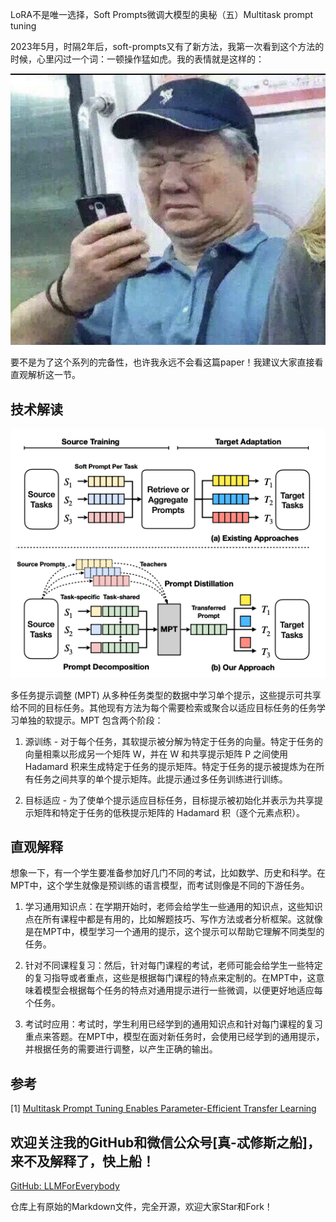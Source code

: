 LoRA不是唯一选择，Soft Prompts微调大模型的奥秘（五）Multitask prompt tuning

2023年5月，时隔2年后，soft-prompts又有了新方法，我第一次看到这个方法的时候，心里闪过一个词：一顿操作猛如虎。我的表情就是这样的：

![alt text](<assest/大模型微调之Soft prompts（五）Multitask prompt tuning/1.png>)

要不是为了这个系列的完备性，也许我永远不会看这篇paper！我建议大家直接看直观解析这一节。

## 技术解读

![alt text](<assest/大模型微调之Soft prompts（五）Multitask prompt tuning/0.png>)

多任务提示调整 (MPT) 从多种任务类型的数据中学习单个提示，这些提示可共享给不同的目标任务。其他现有方法为每个需要检索或聚合以适应目标任务的任务学习单独的软提示。MPT 包含两个阶段：

1. 源训练 - 对于每个任务，其软提示被分解为特定于任务的向量。特定于任务的向量相乘以形成另一个矩阵 W，并在 W 和共享提示矩阵 P 之间使用 Hadamard 积来生成特定于任务的提示矩阵。特定于任务的提示被提炼为在所有任务之间共享的单个提示矩阵。此提示通过多任务训练进行训练。

2. 目标适应 - 为了使单个提示适应目标任务，目标提示被初始化并表示为共享提示矩阵和特定于任务的低秩提示矩阵的 Hadamard 积（逐个元素点积）。

## 直观解释

想象一下，有一个学生要准备参加好几门不同的考试，比如数学、历史和科学。在MPT中，这个学生就像是预训练的语言模型，而考试则像是不同的下游任务。

1. 学习通用知识点：在学期开始时，老师会给学生一些通用的知识点，这些知识点在所有课程中都是有用的，比如解题技巧、写作方法或者分析框架。这就像是在MPT中，模型学习一个通用的提示，这个提示可以帮助它理解不同类型的任务。

2. 针对不同课程复习：然后，针对每门课程的考试，老师可能会给学生一些特定的复习指导或者重点，这些是根据每门课程的特点来定制的。在MPT中，这意味着模型会根据每个任务的特点对通用提示进行一些微调，以便更好地适应每个任务。

3. 考试时应用：考试时，学生利用已经学到的通用知识点和针对每门课程的复习重点来答题。在MPT中，模型在面对新任务时，会使用已经学到的通用提示，并根据任务的需要进行调整，以产生正确的输出。

## 参考

<div id="refer-anchor-1"></div>

[1] [Multitask Prompt Tuning Enables Parameter-Efficient Transfer Learning](https://arxiv.org/abs/2303.02861)

## 欢迎关注我的GitHub和微信公众号[真-忒修斯之船]，来不及解释了，快上船！

[GitHub: LLMForEverybody](https://github.com/luhengshiwo/LLMForEverybody)

仓库上有原始的Markdown文件，完全开源，欢迎大家Star和Fork！